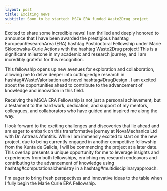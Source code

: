 ```yaml
---
layout: post
title: Exciting news
subtitle: Soon to be started: MSCA ERA funded Waste2Drug project
---
```


Excited to share some incredible news! 
I am thrilled and deeply honored to announce that I have been awarded the prestigious hashtag EuropeanResearchArea (ERA) hashtag Postdoctoral Fellowship under Marie Sklodowska-Curie Actions with the hashtag Waste2Drug project! This is a significant milestone in my academic and research journey, and I am incredibly grateful for this recognition.

This fellowship opens up new avenues for exploration and collaboration, allowing me to delve deeper into cutting-edge research in hashtag#WasteValorisation and novel hashtag#DrugDesign . I am excited about the opportunities ahead to contribute to the advancement of knowledge and innovation in this field.

Receiving the MSCA ERA Fellowship is not just a personal achievement, but a testament to the hard work, dedication, and support of my mentors, colleagues, and collaborators who have guided and inspired me along the way. 

I look forward to the exciting challenges and discoveries that lie ahead and am eager to embark on this transformative journey at NovaMechanics Ltd with Dr. Antreas Afantitis. While I am immensly excited to start on the new project, due to being currently engaged in another competitive fellowship from the Xunta de Galicia, I will be commencing the project at a later date. This overlap presents a unique opportunity for me to leverage insights and experiences from both fellowships, enriching my research endeavors and contributing to the advancement of knowledge using hashtag#computationalchemistry in a hashtag#multidisciplinaryapproach. 

I'm eager to bring fresh perspectives and innovative ideas to the table when I fully begin the Marie Curie ERA Fellowship.
